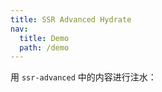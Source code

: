 ```yaml
---
title: SSR Advanced Hydrate
nav:
  title: Demo
  path: /demo
---
```


用 `ssr-advanced` 中的内容进行注水：

<code src="../examples/ssr-advanced-hydrate.tsx"></code>
